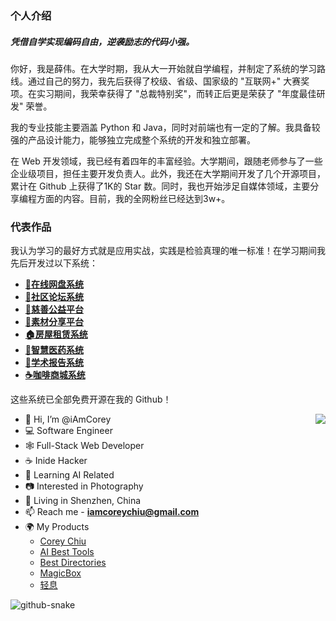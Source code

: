 ### 个人介绍

##### 凭借自学实现编码自由，逆袭励志的代码小强。

你好，我是薛伟。在大学时期，我从大一开始就自学编程，并制定了系统的学习路线。通过自己的努力，我先后获得了校级、省级、国家级的 "互联网+" 大赛奖项。在实习期间，我荣幸获得了 "总裁特别奖"，而转正后更是荣获了 "年度最佳研发" 荣誉。

我的专业技能主要涵盖 Python 和 Java，同时对前端也有一定的了解。我具备较强的产品设计能力，能够独立完成整个系统的开发和独立部署。

在 Web 开发领域，我已经有着四年的丰富经验。大学期间，跟随老师参与了一些企业级项目，担任主要开发负责人。此外，我还在大学期间开发了几个开源项目，累计在 Github 上获得了1K的 Star 数。同时，我也开始涉足自媒体领域，主要分享编程方面的内容。目前，我的全网粉丝已经达到3w+。

### 代表作品

我认为学习的最好方式就是应用实战，实践是检验真理的唯一标准！在学习期间我先后开发过以下系统：

- **[📁在线网盘系统](https://github.com/373675032/moti-cloud)**
- **[💬社区论坛系统](https://github.com/373675032/molihub)**
- **[💝慈善公益平台](https://github.com/373675032/love-charity)**
- **[🌁素材分享平台](https://github.com/373675032/su-share)**
- **[🏠房屋租赁系统](https://github.com/373675032/verio-house)**
- **[🏥智慧医药系统](https://github.com/373675032/smart-medicine)** 
- **[📔学术报告系统](https://github.com/373675032/academic-report)**
- **[☕咖啡商城系统](https://github.com/373675032/kaka-shop)**

这些系统已全部免费开源在我的 Github！



<picture>
  <source
    srcset="https://github-readme-stats-one-bice.vercel.app/api?username=iAmCorey&show_icons=true&icon_color=0366d6&bg_color=ffffff&theme=github_dark&include_all_commits=true&count_private=true&role=OWNER,ORGANIZATION_MEMBER,COLLABORATOR"
    media="(prefers-color-scheme: dark)" />
  <source
    srcset="https://github-readme-stats-one-bice.vercel.app/api?username=iAmCorey&show_icons=true&icon_color=0366d6&bg_color=ffffff&include_all_commits=true&count_private=true&role=OWNER,ORGANIZATION_MEMBER,COLLABORATOR"
    media="(prefers-color-scheme: light), (prefers-color-scheme: no-preference)" />
  <img src="https://github-readme-stats-one-bice.vercel.app/api?username=iAmCorey&show_icons=true&icon_color=0366d6&bg_color=ffffff&include_all_commits=true&count_private=true&role=OWNER,ORGANIZATION_MEMBER,COLLABORATOR"
    align="right" />
</picture>

- 👋 Hi, I’m @iAmCorey
- 💻 Software Engineer
- 🕸 Full-Stack Web Developer
- ☕️ Inide Hacker
- 👀 Learning AI Related
- 📷 Interested in Photography
- 📍 Living in Shenzhen, China
- 📫 Reach me - **iamcoreychiu@gmail.com**
- 🌍 My Products
  - [Corey Chiu](https://coreychiu.com)
  - [AI Best Tools](https://aibest.tools)
  - [Best Directories](https://bestdirectories.org)
  - [MagicBox](https://magicbox.tools)
  - [轻息](https://apps.apple.com/us/app/auram/id6742171445)

<!---
iAmCorey/iAmCorey is a ✨ special ✨ repository because its `README.md` (this file) appears on your GitHub profile.
You can click the Preview link to take a look at your changes.
--->


  <!-- snake contribution -->
   <picture>
    <source media="(prefers-color-scheme: dark)" srcset="github-contribution-snake/github-contribution-grid-snake-dark.svg" />
    <source media="(prefers-color-scheme: light)" srcset="github-contribution-snake/github-contribution-grid-snake.svg" />
    <img alt="github-snake" src="github-snake.svg" />
  </picture>
